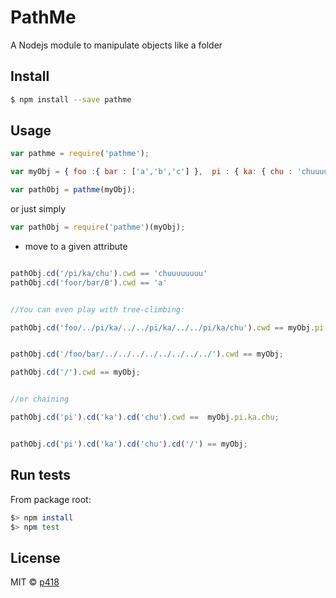 PathMe
======

A Nodejs module to manipulate objects like a folder


## Install

```sh
$ npm install --save pathme
```


## Usage

```js
var pathme = require('pathme');

var myObj = { foo :{ bar : ['a','b','c'] },  pi : { ka: { chu : 'chuuuuuuuu' }} };

var pathObj = pathme(myObj);

```

or just simply

```js
var pathObj = require('pathme')(myObj);

```


* move to a given attribute

```js

pathObj.cd('/pi/ka/chu').cwd == 'chuuuuuuuu'
pathObj.cd('foor/bar/0').cwd == 'a'


//You can even play with tree-climbing:

pathObj.cd('foo/../pi/ka/../../pi/ka/../../pi/ka/chu').cwd == myObj.pi.ka.chu ;


pathObj.cd('/foo/bar/../../../../../../../../').cwd == myObj;

pathObj.cd('/').cwd == myObj;


//or chaining 

pathObj.cd('pi').cd('ka').cd('chu').cwd ==  myObj.pi.ka.chu;


pathObj.cd('pi').cd('ka').cd('chu').cd('/') == myObj;

```




## Run tests

From package root:

```sh
$> npm install
$> npm test

```




## License

MIT © [p418](mailto:hey.p418@gmail.com)


